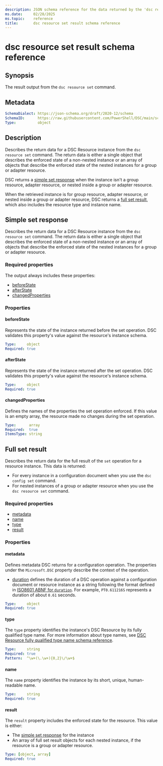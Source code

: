 ```yaml
---
description: JSON schema reference for the data returned by the 'dsc resource set' command.
ms.date:     02/28/2025
ms.topic:    reference
title:       dsc resource set result schema reference
---
```


# dsc resource set result schema reference

## Synopsis

The result output from the `dsc resource set` command.

## Metadata

```yaml
SchemaDialect: https://json-schema.org/draft/2020-12/schema
SchemaID:      https://raw.githubusercontent.com/PowerShell/DSC/main/schemas/v3.0.0/outputs/resource/set.json
Type:          object
```

## Description

Describes the return data for a DSC Resource instance from the `dsc resource set` command. The
return data is either a single object that describes the enforced state of a non-nested instance or
an array of objects that describe the enforced state of the nested instances for a group or adapter
resource.

DSC returns a [simple set response](#simple-set-response) when the instance isn't a group resource,
adapter resource, or nested inside a group or adapter resource.

When the retrieved instance is for group resource, adapter resource, or nested inside a group or
adapter resource, DSC returns a [full set result](#full-set-result), which also includes the
resource type and instance name.

## Simple set response

Describes the return data for a DSC Resource instance from the `dsc resource set` command. The
return data is either a single object that describes the enforced state of a non-nested instance or
an array of objects that describe the enforced state of the nested instances for a group or adapter
resource.

### Required properties

The output always includes these properties:

- [beforeState](#beforestate)
- [afterState](#afterstate)
- [changedProperties](#changedproperties)

### Properties

#### beforeState

Represents the state of the instance returned before the set operation. DSC validates this
property's value against the resource's instance schema.

```yaml
Type:     object
Required: true
```

#### afterState

Represents the state of the instance returned after the set operation. DSC validates this
property's value against the resource's instance schema.

```yaml
Type:     object
Required: true
```

#### changedProperties

Defines the names of the properties the set operation enforced. If this value is an empty array,
the resource made no changes during the set operation.

```yaml
Type:      array
Required:  true
ItemsType: string
```

## Full set result

Describes the return data for the full result of the `set` operation for a resource instance. This
data is returned:

- For every instance in a configuration document when you use the `dsc config set` command.
- For nested instances of a group or adapter resource when you use the `dsc resource set` command.

### Required properties

- [metadata](#metadata-1)
- [name](#name)
- [type](#type)
- [result](#result)

### Properties

#### metadata

Defines metadata DSC returns for a configuration operation. The properties under the
`Microsoft.DSC` property describe the context of the operation.

- [duration][01] defines the duration of a DSC operation against a configuration document or
  resource instance as a string following the format defined in [ISO8601 ABNF for `duration`][02].
  For example, `PT0.611216S` represents a duration of about `0.61` seconds.

```yaml
Type:     object
Required: true
```

#### type

The `type` property identifies the instance's DSC Resource by its fully qualified type name.
For more information about type names, see
[DSC Resource fully qualified type name schema reference][03].

```yaml
Type:     string
Required: true
Pattern:  ^\w+(\.\w+){0,2}\/\w+$
```

#### name

The `name` property identifies the instance by its short, unique, human-readable name.

```yaml
Type:     string
Required: true
```

#### result

The `result` property includes the enforced state for the resource. This value is either:

- The [simple set response](#simple-set-response) for the instance
- An array of full set result objects for each nested instance, if the resource is a group or
  adapter resource.

```yaml
Type: [object, array]
Required: true
```

<!-- Link reference definitions -->
[01]: ../../metadata/Microsoft.DSC/properties.md#duration
[02]: https://datatracker.ietf.org/doc/html/rfc3339#appendix-A
[03]: ../../definitions/resourceType.md
